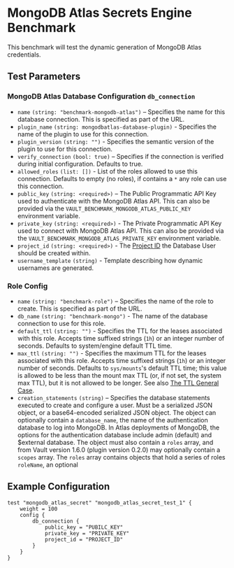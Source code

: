 # MongoDB Atlas Secrets Engine Benchmark

This benchmark will test the dynamic generation of MongoDB Atlas credentials.

## Test Parameters

### MongoDB Atlas Database Configuration `db_connection`

- `name` `(string: "benchmark-mongodb-atlas")` – Specifies the name for this database
  connection. This is specified as part of the URL.
- `plugin_name` `(string: mongodbatlas-database-plugin)` - Specifies the name of the plugin to use
  for this connection.
- `plugin_version` `(string: "")` - Specifies the semantic version of the plugin to use for this connection.
- `verify_connection` `(bool: true)` – Specifies if the connection is verified
  during initial configuration. Defaults to true.
- `allowed_roles` `(list: [])` - List of the roles allowed to use this connection.
  Defaults to empty (no roles), if contains a `*` any role can use this connection.
- `public_key` `(string: <required>)` – The Public Programmatic API Key used to authenticate with the MongoDB Atlas API. This can also be provided via the `VAULT_BENCHMARK_MONGODB_ATLAS_PUBLIC_KEY` environment variable.
- `private_key` `(string: <required>)` - The Private Programmatic API Key used to connect with MongoDB Atlas API. This can also be provided via the `VAULT_BENCHMARK_MONGODB_ATLAS_PRIVATE_KEY` environment variable.
- `project_id` `(string: <required>)` - The [Project ID](https://www.mongodb.com/docs/atlas/api/#project-id) the Database User should be created within.
- `username_template` `(string)` - Template describing how dynamic usernames are generated.

### Role Config

- `name` `(string: "benchmark-role")` – Specifies the name of the role to create. This
  is specified as part of the URL.
- `db_name` `(string: "benchmark-mongo")` - The name of the database connection to use
  for this role.
- `default_ttl` `(string: "")` - Specifies the TTL for the leases
  associated with this role. Accepts time suffixed strings (`1h`) or an integer
  number of seconds. Defaults to system/engine default TTL time.
- `max_ttl` `(string: "")` - Specifies the maximum TTL for the leases
  associated with this role. Accepts time suffixed strings (`1h`) or an integer
  number of seconds. Defaults to `sys/mounts`'s default TTL time; this value is allowed to be less than the mount max TTL (or, if not set, the system max TTL), but it is not allowed to be longer. See also [The TTL General Case](https://developer.hashicorp.com/vault/docs/concepts/tokens#the-general-case).
- `creation_statements` `(string)` – Specifies the database
  statements executed to create and configure a user. Must be a
  serialized JSON object, or a base64-encoded serialized JSON object.
  The object can optionally contain a `database_name`, the name of
  the authentication database to log into MongoDB. In Atlas deployments of
  MongoDB, the options for the authentication database include admin (default) and $external database.
  The object must also contain a `roles` array, and from Vault version 1.6.0 (plugin
  version 0.2.0) may optionally contain a `scopes` array. The `roles` array
  contains objects that hold a series of roles `roleName`, an optional

## Example Configuration

```hcl
test "mongodb_atlas_secret" "mongodb_atlas_secret_test_1" {
    weight = 100
    config {
        db_connection {
            public_key = "PUBILC_KEY"
            private_key = "PRIVATE_KEY"
            project_id = "PROJECT_ID"
        }
    }
}
```

